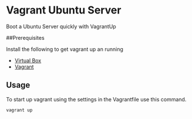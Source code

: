 # Vagrant Ubuntu Server

Boot a Ubuntu Server quickly with VagrantUp

##Prerequisites

Install the following to get vagrant up an running

- [Virtual Box](https://www.virtualbox.org/)
- [Vagrant](http://www.vagrantup.com/)

## Usage

To start up vagrant using the settings in the Vagrantfile use this command.

``` bash
vagrant up
```
